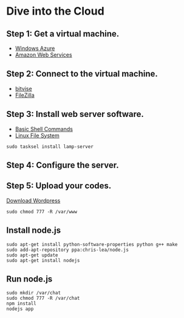 Dive into the Cloud
===================

Step 1: Get a virtual machine.
------------------------------
- [Windows Azure](http://www.windowsazure.com/en-us/)
- [Amazon Web Services](http://aws.amazon.com/)

Step 2: Connect to the virtual machine.
---------------------------------------

- [bitvise](http://www.bitvise.com/download-area)
- [FileZilla](http://filezilla-project.org)

Step 3: Install web server software.
------------------------------------

- [Basic Shell Commands](http://www.my-guides.net/en/guides/linux/basic-linux-commands)
- [Linux File System](http://tuxradar.com/content/take-linux-filesystem-tour)

```
sudo tasksel install lamp-server
```

Step 4: Configure the server. 
-----------------------------

Step 5: Upload your codes.
--------------------------

[Download Wordpress](http://wordpress.org/latest.zip)

```
sudo chmod 777 -R /var/www
```

Install node.js 
---------------

```
sudo apt-get install python-software-properties python g++ make
sudo add-apt-repository ppa:chris-lea/node.js
sudo apt-get update
sudo apt-get install nodejs
```

Run node.js
-----------

```
sudo mkdir /var/chat
sudo chmod 777 -R /var/chat
npm install
nodejs app
```